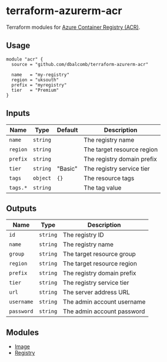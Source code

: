 # terraform-azurerm-acr

Terraform modules for [Azure Container Registry (ACR)](https://azure.microsoft.com/en-gb/services/container-registry/).

## Usage

```hcl
module "acr" {
  source = "github.com/dbalcomb/terraform-azurerm-acr"

  name   = "my-registry"
  region = "uksouth"
  prefix = "myregistry"
  tier   = "Premium"
}
```

## Inputs

| Name     | Type     | Default | Description                |
| -------- | -------- | ------- | -------------------------- |
| `name`   | `string` |         | The registry name          |
| `region` | `string` |         | The target resource region |
| `prefix` | `string` |         | The registry domain prefix |
| `tier`   | `string` | "Basic" | The registry service tier  |
| `tags`   | `object` | `{}`    | The resource tags          |
| `tags.*` | `string` |         | The tag value              |

## Outputs

| Name       | Type     | Description                |
| ---------- | -------- | -------------------------- |
| `id`       | `string` | The registry ID            |
| `name`     | `string` | The registry name          |
| `group`    | `string` | The target resource group  |
| `region`   | `string` | The target resource region |
| `prefix`   | `string` | The registry domain prefix |
| `tier`     | `string` | The registry service tier  |
| `url`      | `string` | The server address URL     |
| `username` | `string` | The admin account username |
| `password` | `string` | The admin account password |

## Modules

- [Image](modules/image/README.md)
- [Registry](modules/registry/README.md)
